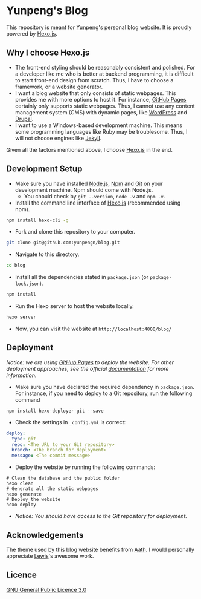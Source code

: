 # Yunpeng's Blog

This repository is meant for [Yunpeng](https://yunpengn.github.io/)'s personal blog website. It is proudly powered by [Hexo.js](https://hexo.io/).

## Why I choose Hexo.js

- The front-end styling should be reasonably consistent and polished. For a developer like me who is better at backend programming, it is difficult to start front-end design from scratch. Thus, I have to choose a framework, or a website generator.
- I want a blog website that only consists of static webpages. This provides me with more options to host it. For instance, [GitHub Pages](https://pages.github.com/) certainly only supports static webpages. Thus, I cannot use any content management system (CMS) with dynamic pages, like [WordPress](https://wordpress.org/) and [Drupal](https://www.drupal.org/).
- I want to use a Windows-based development machine. This means some programming languages like Ruby may be troublesome. Thus, I will not choose engines like [Jekyll](https://jekyllrb.com/).

Given all the factors mentioned above, I choose [Hexo.js](https://hexo.io/) in the end.

## Development Setup

- Make sure you have installed [Node.js](https://nodejs.org/), [Npm]() and [Git](https://git-scm.com/) on your development machine. Npm should come with Node.js.
	- You chould check by `git --version`, `node -v` and `npm -v`.
- Install the command line interface of [Hexo.js](https://hexo.io/) (recommended using npm).
```bash
npm install hexo-cli -g
```
- Fork and clone this repository to your computer.
```bash
git clone git@github.com:yunpengn/blog.git
```
- Navigate to this directory.
```bash
cd blog
```
- Install all the dependencies stated in `package.json` (or `package-lock.json`).
```bash
npm install
```
- Run the Hexo server to host the website locally.
```bash
hexo server
```
- Now, you can visit the website at `http://localhost:4000/blog/`

## Deployment

_Notice: we are using [GitHub Pages](https://pages.github.com/) to deploy the website. For other deployment approaches, see the official [documentation](https://hexo.io/docs/deployment.html) for more information._

- Make sure you have declared the required dependency in `package.json`. For instance, if you need to deploy to a Git repository, run the following command
```shell
npm install hexo-deployer-git --save
```
- Check the settings in `_config.yml` is correct:
```yaml
deploy:
  type: git
  repo: <The URL to your Git repository>
  branch: <The branch for deployment>
  message: <The commit message>
```
- Deploy the website by running the following commands:
```shell
# Clean the database and the public folder
hexo clean
# Generate all the static webpages
hexo generate
# Deploy the website
hexo deploy
```
- _Notice: You should have access to the Git repository for deployment._

## Acknowledgements

The theme used by this blog website benefits from [Aath](https://github.com/lewis-geek/hexo-theme-Aath). I would personally appreciate [Lewis](http://lewis.suclub.cn/)'s awesome work. 

## Licence

[GNU General Public Licence 3.0](LICENSE)
